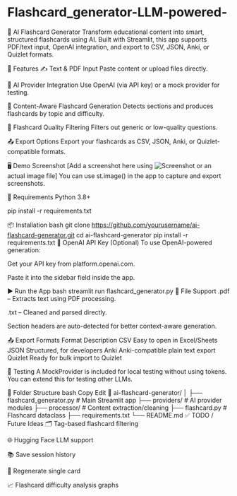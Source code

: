 # Flashcard_generator-LLM-powered-
🧠 AI Flashcard Generator
Transform educational content into smart, structured flashcards using AI. Built with Streamlit, this app supports PDF/text input, OpenAI integration, and export to CSV, JSON, Anki, or Quizlet formats.

🚀 Features
✍️ Text & PDF Input
Paste content or upload files directly.

🤖 AI Provider Integration
Use OpenAI (via API key) or a mock provider for testing.

🧠 Content-Aware Flashcard Generation
Detects sections and produces flashcards by topic and difficulty.

🎯 Flashcard Quality Filtering
Filters out generic or low-quality questions.

📤 Export Options
Export your flashcards as CSV, JSON, Anki, or Quizlet-compatible formats.

🖥️ Demo Screenshot
[Add a screenshot here using ![Screenshot](url) or an actual image file]
You can use st.image() in the app to capture and export screenshots.

🧰 Requirements
Python 3.8+

pip install -r requirements.txt

📦 Installation
bash
git clone https://github.com/yourusername/ai-flashcard-generator.git
cd ai-flashcard-generator
pip install -r requirements.txt
🔑 OpenAI API Key (Optional)
To use OpenAI-powered generation:

Get your API key from platform.openai.com.

Paste it into the sidebar field inside the app.

▶️ Run the App
bash
streamlit run flashcard_generator.py
🧪 File Support
.pdf – Extracts text using PDF processing.

.txt – Cleaned and parsed directly.

Section headers are auto-detected for better context-aware generation.

📤 Export Formats
Format	Description
CSV	Easy to open in Excel/Sheets
JSON	Structured, for developers
Anki	Anki-compatible plain text export
Quizlet	Ready for bulk import to Quizlet

🧪 Testing
A MockProvider is included for local testing without using tokens. You can extend this for testing other LLMs.

🧱 Folder Structure
bash
Copy
Edit
📁 ai-flashcard-generator/
│
├── flashcard_generator.py     # Main Streamlit app
├── providers/                 # AI provider modules
├── processor/                 # Content extraction/cleaning
├── flashcard.py               # Flashcard dataclass
├── requirements.txt
└── README.md
✅ TODO / Future Ideas
🗂️ Tag-based flashcard filtering

🌐 Hugging Face LLM support

📚 Save session history

🔄 Regenerate single card

📈 Flashcard difficulty analysis graphs
